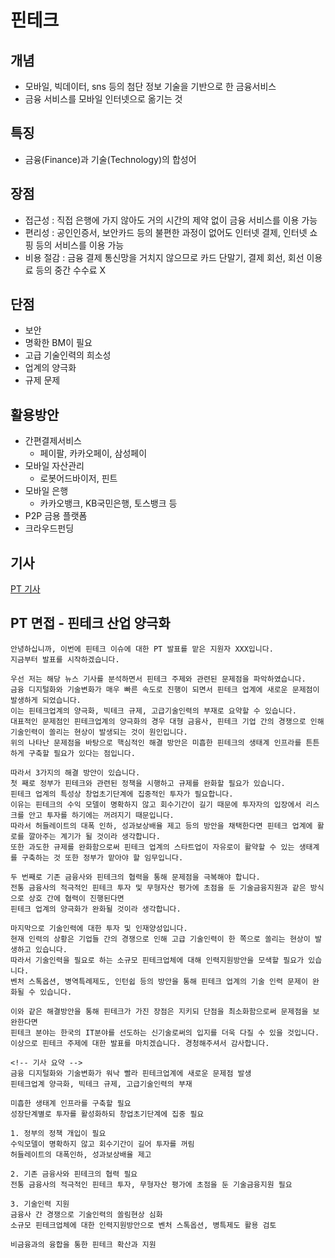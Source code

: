 # 핀테크
## 개념
- 모바일, 빅데이터, sns 등의 첨단 정보 기술을 기반으로 한 금융서비스
- 금융 서비스를 모바일 인터넷으로 옮기는 것

## 특징
- 금융(Finance)과 기술(Technology)의 합성어

## 장점
- 접근성 : 직접 은행에 가지 않아도 거의 시간의 제약 없이 금융 서비스를 이용 가능
- 편리성 : 공인인증서, 보안카드 등의 불편한 과정이 없어도 인터넷 결제, 인터넷 쇼핑 등의 서비스를 이용 가능
- 비용 절감 : 금융 결제 통신망을 거치지 않으므로 카드 단말기, 결제 회선, 회선 이용료 등의 중간 수수료 X

## 단점
- 보안
- 명확한 BM이 필요
- 고급 기술인력의 희소성
- 업계의 양극화
- 규제 문제

## 활용방안
- 간편결제서비스
  - 페이팔, 카카오페이, 삼성페이
- 모바일 자산관리
  - 로봇어드바이저, 핀트
- 모바일 은행
  - 카카오뱅크, KB국민은행, 토스뱅크 등
- P2P 금용 플랫폼
- 크라우드펀딩

## 기사
[PT 기사](https://www.etnews.com/20220106000207)

## PT 면접 - 핀테크 산업 양극화
```
안녕하십니까, 이번에 핀테크 이슈에 대한 PT 발표를 맡은 지원자 XXX입니다. 
지금부터 발표를 시작하겠습니다. 

우선 저는 해당 뉴스 기사를 분석하면서 핀테크 주제와 관련된 문제점을 파악하였습니다. 
금융 디지털화와 기술변화가 매우 빠른 속도로 진행이 되면서 핀테크 업계에 새로운 문제점이 발생하게 되었습니다. 
이는 핀테크업계의 양극화, 빅테크 규제, 고급기술인력의 부재로 요약할 수 있습니다. 
대표적인 문제점인 핀테크업계의 양극화의 경우 대형 금융사, 핀테크 기업 간의 경쟁으로 인해 기술인력이 쏠리는 현상이 발생되는 것이 원인입니다. 
위의 나타난 문제점을 바탕으로 핵심적인 해결 방안은 미흡한 핀테크의 생태계 인프라를 튼튼하게 구축할 필요가 있다는 점입니다. 

따라서 3가지의 해결 방안이 있습니다. 
첫 째로 정부가 핀테크와 관련된 정책을 시행하고 규제를 완화할 필요가 있습니다. 
핀테크 업계의 특성상 창업초기단계에 집중적인 투자가 필요합니다.
이유는 핀테크의 수익 모델이 명확하지 않고 회수기간이 길기 때문에 투자자의 입장에서 리스크를 안고 투자를 하기에는 꺼려지기 때문입니다.
따라서 허들레이트의 대폭 인하, 성과보상배율 제고 등의 방안을 채택한다면 핀테크 업계에 활로를 깔아주는 계기가 될 것이라 생각합니다. 
또한 과도한 규제를 완화함으로써 핀테크 업계의 스타트업이 자유로이 활약할 수 있는 생태계를 구축하는 것 또한 정부가 맡아야 할 임무입니다.

두 번째로 기존 금융사와 핀테크의 협력을 통해 문제점을 극복해야 합니다. 
전통 금융사의 적극적인 핀테크 투자 및 무형자산 평가에 초점을 둔 기술금융지원과 같은 방식으로 상호 간에 협력이 진행된다면 
핀테크 업계의 양극화가 완화될 것이라 생각합니다. 

마지막으로 기술인력에 대한 투자 및 인재양성입니다. 
현재 인력의 상황은 기업들 간의 경쟁으로 인해 고급 기술인력이 한 쪽으로 쏠리는 현상이 발생하고 있습니다. 
따라서 기술인력을 필요로 하는 소규모 핀테크업체에 대해 인력지원방안을 모색할 필요가 있습니다. 
벤처 스톡옵션, 병역특례제도, 인턴쉽 등의 방안을 통해 핀테크 업계의 기술 인력 문제이 완화될 수 있습니다. 

이와 같은 해결방안을 통해 핀테크가 가진 장점은 지키되 단점을 최소화함으로써 문제점을 보완한다면 
핀테크 분야는 한국의 IT분야를 선도하는 신기술로써의 입지를 더욱 다질 수 있을 것입니다. 
이상으로 핀테크 주제에 대한 발표를 마치겠습니다. 경청해주셔서 감사합니다.
```
```
<!-- 기사 요약 -->
금융 디지털화와 기술변화가 워낙 빨라 핀테크업계에 새로운 문제점 발생
핀테크업계 양극화, 빅테크 규제, 고급기술인력의 부재

미흡한 생태계 인프라를 구축할 필요
성장단계별로 투자를 활성화하되 창업초기단계에 집중 필요

1. 정부의 정책 개입이 필요
수익모델이 명확하지 않고 회수기간이 길어 투자를 꺼림
허들레이트의 대폭인하, 성과보상배율 제고

2. 기존 금융사와 핀테크의 협력 필요
전통 금융사의 적극적인 핀테크 투자, 무형자산 평가에 초점을 둔 기술금융지원 필요

3. 기술인력 지원
금융사 간 경쟁으로 기술인력의 쏠림현상 심화
소규모 핀테크업체에 대한 인력지원방안으로 벤처 스톡옵션, 병특제도 활용 검토

비금융과의 융합을 통한 핀테크 확산과 지원
```


